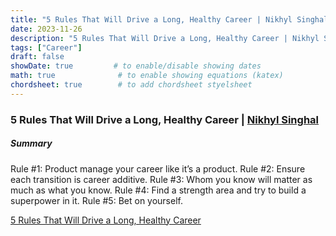```yaml
---
title: "5 Rules That Will Drive a Long, Healthy Career | Nikhyl Singhal"
date: 2023-11-26
description: "5 Rules That Will Drive a Long, Healthy Career | Nikhyl Singhal"
tags: ["Career"]
draft: false
showDate: true         # to enable/disable showing dates
math: true              # to enable showing equations (katex)
chordsheet: true        # to add chordsheet styelsheet
---
```


### 5 Rules That Will Drive a Long, Healthy Career | [Nikhyl Singhal](https://twitter.com/nikhyl?lang=en)

##### Summary
Rule #1: Product manage your career like it’s a product.
Rule #2: Ensure each transition is career additive.
Rule #3: Whom you know will matter as much as what you know.
Rule #4: Find a strength area and try to build a superpower in it.
Rule #5: Bet on yourself.

[5 Rules That Will Drive a Long, Healthy Career](https://theskip.substack.com/p/5-rules-that-will-drive-a-long-healthy)
